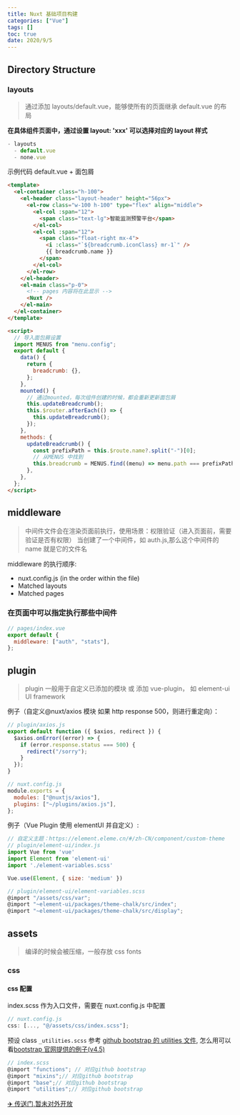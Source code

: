 ```yaml
---
title: Nuxt 基础项目构建
categories: ["Vue"]
tags: []
toc: true
date: 2020/9/5
---
```


## Directory Structure

### layouts

> 通过添加 layouts/default.vue，能够使所有的页面继承 default.vue 的布局

**在具体组件页面中，通过设置 layout: 'xxx' 可以选择对应的 layout 样式**

```js
- layouts
  - default.vue
  - none.vue
```

示例代码 default.vue + 面包屑

```html
<template>
  <el-container class="h-100">
    <el-header class="layout-header" height="56px">
      <el-row class="w-100 h-100" type="flex" align="middle">
        <el-col :span="12">
          <span class="text-lg">智能监测预警平台</span>
        </el-col>
        <el-col :span="12">
          <span class="float-right mx-4">
            <i :class="`${breadcrumb.iconClass} mr-1`" />
            {{ breadcrumb.name }}
          </span>
        </el-col>
      </el-row>
    </el-header>
    <el-main class="p-0">
      <!-- pages 内容将在此显示 -->
      <Nuxt />
    </el-main>
  </el-container>
</template>

<script>
  // 导入面包屑设置
  import MENUS from "menu.config";
  export default {
    data() {
      return {
        breadcrumb: {},
      };
    },
    mounted() {
      // 通过mounted，每次组件创建的时候，都会重新更新面包屑
      this.updateBreadcrumb();
      this.$router.afterEach(() => {
        this.updateBreadcrumb();
      });
    },
    methods: {
      updateBreadcrumb() {
        const prefixPath = this.$route.name?.split("-")[0];
        // 从MENUS 中找到
        this.breadcrumb = MENUS.find((menu) => menu.path === prefixPath) || {};
      },
    },
  };
</script>
```

## middleware

> 中间件文件会在渲染页面前执行，使用场景：权限验证（进入页面前，需要验证是否有权限）
> 当创建了一个中间件，如 auth.js,那么这个中间件的 name 就是它的文件名

middleware 的执行顺序:

- nuxt.config.js (in the order within the file)
- Matched layouts
- Matched pages

### 在页面中可以指定执行那些中间件

```js
// pages/index.vue
export default {
  middleware: ["auth", "stats"],
};
```

## plugin

> plugin 一般用于自定义已添加的模块 或 添加 vue-plugin， 如 element-ui UI framework

例子（自定义@nuxt/axios 模块 如果 http response 500，则进行重定向）：

```js
// plugin/axios.js
export default function ({ $axios, redirect }) {
  $axios.onError((error) => {
    if (error.response.status === 500) {
      redirect("/sorry");
    }
  });
}

// nuxt.config.js
module.exports = {
  modules: ["@nuxtjs/axios"],
  plugins: ["~/plugins/axios.js"],
};
```

例子（Vue Plugin 使用 elementUI 并自定义）:

```js
// 自定义主题：https://element.eleme.cn/#/zh-CN/component/custom-theme
// plugin/element-ui/index.js
import Vue from 'vue'
import Element from 'element-ui'
import './element-variables.scss'

Vue.use(Element, { size: 'medium' })

// plugin/element-ui/element-variables.scss
@import "/assets/css/var";
@import "~element-ui/packages/theme-chalk/src/index";
@import "~element-ui/packages/theme-chalk/src/display";
```

## assets

> 编译的时候会被压缩，一般存放 css fonts

### css

#### css 配置

index.scss 作为入口文件，需要在 nuxt.config.js 中配置

```js
// nuxt.config.js
css: [..., "@/assets/css/index.scss"];
```

预设 class `_utilities.scss` 参考 [github bootstrap 的 utilities 文件](https://github.com/twbs/bootstrap/blob/main/scss/_utilities.scss), 怎么用可以看[bootstrap 官网提供的例子(v4.5)](https://getbootstrap.com/docs/4.5/utilities/borders/)

```js
// index.scss
@import "functions"; // 对应github bootstrap
@import "mixins";// 对应github bootstrap
@import "base";// 对应github bootstrap
@import "utilities";// 对应github bootstrap
```

[✈️ 传送门,暂未对外开放](https://github.com/shancw96/nuxt-template/tree/master/assets/css)
